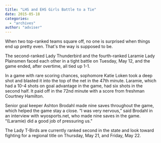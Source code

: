 ```yaml
---
title: "LHS and EHS Girls Battle to a Tie"
date: 2015-05-18
categories: 
  - "archives"
author: "adviser"
---
```


When two top-ranked teams square off, no one is surprised when things end up pretty even. That's the way is supposed to be.

The second-ranked Lady Thunderbird and the fourth-ranked Laramie Lady Plainsmen faced each other in a tight battle on Tuesday, May 12, and the game ended, after overtime, all tied up 1-1.

In a game with rare scoring chances, sophomore Katie Loken took a deep shot and blasted it into the top of the net in the 47th minute. Laramie, which had a 10-4 shots on goal advantage in the game, had six shots in the second half. It paid off in the 72nd minute with a score from freshman Courtney Hamilton.

Senior goal keeper Ashton Brodahl made nine saves throughout the game, which helped the game stay a close. “I was very nervous,” said Brodahl in an interview with wyosports.net, who made nine saves in the game. “(Laramie) did a good job of pressuring us."

The Lady T-Birds are currently ranked second in the state and look toward fighting for a regional title on Thursday, May 21, and Friday, May 22.

